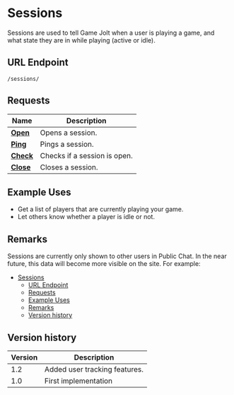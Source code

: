 # Sessions

Sessions are used to tell Game Jolt when a user is playing a game, and what state they are in while playing (active or idle).

## URL Endpoint

```
/sessions/
```

## Requests

| Name                                                          | Description                  |
| ------------------------------------------------------------- | ---------------------------- |
| [**Open**](https://gamejolt.com/game-api/doc/sessions/open)   | Opens a session.             |
| [**Ping**](https://gamejolt.com/game-api/doc/sessions/ping)   | Pings a session.             |
| [**Check**](https://gamejolt.com/game-api/doc/sessions/check) | Checks if a session is open. |
| [**Close**](https://gamejolt.com/game-api/doc/sessions/close) | Closes a session.            |

## Example Uses

* Get a list of players that are currently playing your game.
* Let others know whether a player is idle or not.

## Remarks

Sessions are currently only shown to other users in Public Chat. In the near future, this data will become more visible on the site. For example:

- [Sessions](#sessions)
	- [URL Endpoint](#url-endpoint)
	- [Requests](#requests)
	- [Example Uses](#example-uses)
	- [Remarks](#remarks)
	- [Version history](#version-history)

## Version history

| Version | Description                   |
| ------- | ----------------------------- |
| 1.2     | Added user tracking features. |
| 1.0     | First implementation          |

